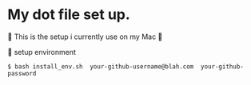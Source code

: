 # My dot file set up.

🤖 This is the setup i currently use on my Mac 🤖

🚀 setup environment

```
$ bash install_env.sh  your-github-username@blah.com  your-github-password
```
